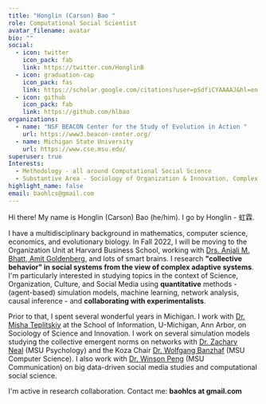 ```yaml
---
title: "Honglin (Carson) Bao "
role: Computational Social Scientist
avatar_filename: avatar
bio: ""
social:
  - icon: twitter
    icon_pack: fab
    link: https://twitter.com/HonglinB
  - icon: graduation-cap
    icon_pack: fas
    link: https://scholar.google.com/citations?user=pSdfiCYAAAAJ&hl=en
  - icon: github
    icon_pack: fab
    link: https://github.com/hlbao
organizations:
  - name: "NSF BEACON Center for the Study of Evolution in Action "
    url: https://www3.beacon-center.org/
  - name: Michigan State University
    url: https://www.cse.msu.edu/
superuser: true
Interests:
  - Methodology - all around Computational Social Science
  - Substantive Area - Sociology of Organization & Innovation, Complex System
highlight_name: false
email: baohlcs@gmail.com
---
```

Hi there! My name is Honglin (Carson) Bao (he/him). I go by Honglin - 虹霖.

I have a multidisciplinary background in mathematics, computer science, economics, and evolutionary biology. In Fall 2022, I will be moving to the Organization Unit at Harvard Business School, working with [Drs. Anjali M. Bhatt](https://www.hbs.edu/faculty/Pages/profile.aspx?facId=656900),[ Amit Goldenberg](https://www.amitgoldenberg.com/), and lots of smart brains. I research **"collective behavior" in social systems from the view of complex adaptive systems**. I'm particularly interested in studying topics in the context of Science, Organization, Culture, and Social Media using **quantitative** methods -(agent-based) simulation models, machine learning, network analysis, causal inference - and **collaborating with experimentalists**.

Prior to that, I spent several wonderful years in Michigan. I work with [Dr. Misha Teplitskiy](https://sites.google.com/view/teplitskiy) at the School of Information, U-Michigan, Ann Arbor, on Sociology of Science and Innovation. I work on several simulation models studying the collective emergent norms on networks with [Dr. Zachary Neal](https://www.zacharyneal.com/) (MSU Psychology) and the Koza Chair [Dr. Wolfgang Banzhaf](http://www.cse.msu.edu/~banzhafw/) (MSU Computer Science). I also work with [Dr. Winson Peng](https://comartsci.msu.edu/our-people/taiquan-winson-peng) (MSU Communication) on big data-driven social media studies and computational social science.

I'm active in research collaboration. Contact me: **baohlcs at gmail.com**